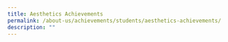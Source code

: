 ```yaml
---
title: Aesthetics Achievements
permalink: /about-us/achievements/students/aesthetics-achievements/
description: ""
---
```

